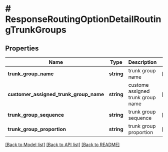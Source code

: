 # # ResponseRoutingOptionDetailRoutingTrunkGroups

## Properties

Name | Type | Description | Notes
------------ | ------------- | ------------- | -------------
**trunk_group_name** | **string** | trunk group name | [optional]
**customer_assigned_trunk_group_name** | **string** | custome assigned trunk group name | [optional]
**trunk_group_sequence** | **string** | trunk group sequence | [optional]
**trunk_group_proportion** | **string** | trunk group proportion | [optional]

[[Back to Model list]](../../README.md#models) [[Back to API list]](../../README.md#endpoints) [[Back to README]](../../README.md)
